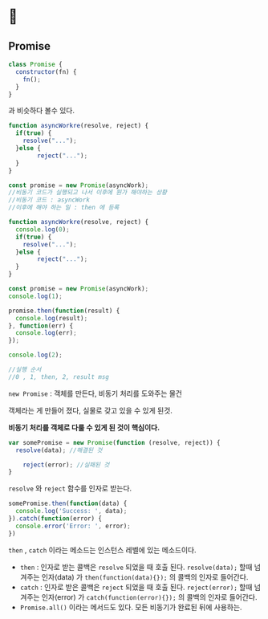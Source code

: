 # 📌

## Promise

```js
class Promise {
  constructor(fn) {
    fn();
  }
}
```

과 비슷하다 볼수 있다.

```js
function asyncWorkre(resolve, reject) {
  if(true) {
    resolve("...");
  }else {
		reject("...");
  }
}

const promise = new Promise(asyncWork);
//비동기 코드가 실행되고 나서 이후에 뭔가 해야하는 상황
//비동기 코드 : asyncWork
//이후에 해야 하는 일 : then 에 등록

```

```js
function asyncWorkre(resolve, reject) {
  console.log(0);
  if(true) {
    resolve("...");
  }else {
		reject("...");
  }
}

const promise = new Promise(asyncWork);
console.log(1);

promise.then(function(result) {
  console.log(result);
}, function(err) {
  console.log(err);
});

console.log(2);

//실행 순서
//0 , 1, then, 2, result msg
```

 

`new Promise` : 객체를 만든다, 비동기 처리를 도와주는 물건

객체라는 게 만들어 졌다, 실물로 갖고 있을 수 있게 된것.

**비동기 처리를 객체로 다룰 수 있게 된 것이 핵심이다.**

```js 
var somePromise = new Promise(function (resolve, reject)) {
  resolve(data); //해결된 것

	reject(error); //실패된 것
}
```

`resolve` 와 `reject` 함수를 인자로 받는다.

```js
somePromise.then(function(data) {
  console.log('Success: ', data);
}).catch(function(error) {
  console.error('Error: ', error);
})
```

`then` , `catch` 이라는 메소드는 인스턴스 레벨에 있는 메소드이다.

* `then` : 인자로 받는 콜백은 `resolve` 되었을 때 호출 된다.
  `resolve(data);` 할때 넘겨주는 인자(data) 가 `then(function(data){});` 의 콜백의 인자로 들어간다.
* `catch`  : 인자로 받은 콜백은 `reject` 되었을 때 호출 된다. 
  `reject(error);` 할때 넘겨주는 인자(error) 가 `catch(function(error){});` 의 콜백의 인자로 들어간다.
* `Promise.all()` 이라는 메서드도 있다. 모든 비동기가 완료된 뒤에 사용하는.

